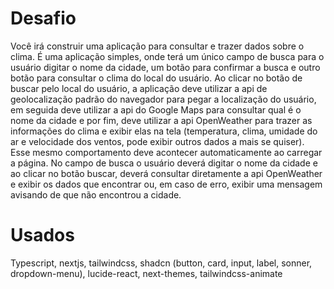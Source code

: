 # Desafio

Você irá construir uma aplicação para consultar e trazer dados sobre o clima. 
É uma aplicação simples, onde terá um único campo de busca para o usuário digitar o
nome da cidade, um botão para confirmar a busca e outro botão para consultar o
clima do local do usuário.
Ao clicar no botão de buscar pelo local do usuário, a aplicação deve utilizar a 
api de geolocalização padrão do navegador para pegar a localização do usuário, em
seguida deve utilizar a api do Google Maps para consultar qual é o nome da cidade
e por fim, deve utilizar a api OpenWeather para trazer as informações do clima e
exibir elas na tela (temperatura, clima, umidade do ar e velocidade dos ventos, 
pode exibir outros dados a mais se quiser). Esse mesmo comportamento deve acontecer
automaticamente ao carregar a página.
No campo de busca o usuário deverá digitar o nome da cidade e ao clicar no botão
buscar, deverá consultar diretamente a api OpenWeather e exibir os dados que 
encontrar ou, em caso de erro, exibir uma mensagem avisando de que não
encontrou a cidade.

# Usados

Typescript, nextjs, tailwindcss, shadcn (button, card, input, label, sonner, dropdown-menu), lucide-react, next-themes, tailwindcss-animate
